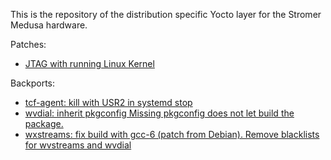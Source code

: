 This is the repository of the distribution specific Yocto layer for the Stromer Medusa hardware.

Patches:
- [JTAG with running Linux Kernel](https://community.nxp.com/thread/376786)

Backports:
- [tcf-agent: kill with USR2 in systemd stop](https://github.com/kraj/poky/commit/b33356d168c0fec9b2df387b51240fa6566ca145)
- [wvdial: inherit pkgconfig Missing pkgconfig does not let build the package.](https://github.com/openembedded/meta-openembedded/commit/4c9a7e975cb09b43b1e08f287e42d9c0682e949c)
- [wxstreams: fix build with gcc-6 (patch from Debian). Remove blacklists for wvstreams and wvdial](https://github.com/openembedded/meta-openembedded/commit/85810933a8b1e88a8ae8652387885abc0522b419)
